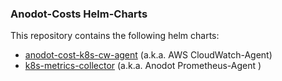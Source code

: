 ### Anodot-Costs Helm-Charts 

This repository contains the following helm charts:

* [anodot-cost-k8s-cw-agent](helm-chart-sources/anodot-cost-k8s-cw-agent/README.md) (a.k.a. AWS CloudWatch-Agent)
* [k8s-metrics-collector](helm-chart-sources/k8s-metrics-collector/README.md) (a.k.a. Anodot Prometheus-Agent )
